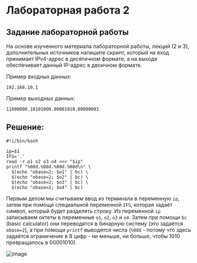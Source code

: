# Лабораторная работа 2

## Задание лабораторной работы 

На основе изученного материала лабораторной работы, лекций (2 и 3), дополнительных источников напишите скрипт, который на вход принимает IPv4-адрес в десятичном формате, а на выходе обеспечивает данный IP-адрес в двоичном формате.

Пример входных данных:

```192.168.10.1```

Пример выходныx данных:

```11000000.10101000.00001010.00000001```

## Решение:

```
#!i/bin/bash

ip=$1
IFS='.'
read -r o1 o2 o3 o4 <<< "$ip"
printf "%08d.%08d.%08d.%08d\n" \
  $(echo "obase=2; $o1" | bc) \
  $(echo "obase=2; $o2" | bc) \
  $(echo "obase=2; $o3" | bc) \
  $(echo "obase=2; $o4" | bc)
```

Первым делом мы считываем ввод из терминала в переменную `ip`, затем при помощи специальной переменной `IFS`, которая задаёт символ, который будет разделять строку. Из переменной `ip` записываем октеты в переменные `o1`, `o2`, `o3` и `o4`. Затем при помощи `bc` (basic calculator) они переводятся в бинарную систему (это задаётся `obase=2`), а при помощи `printf` выводятся числа (`%08d` - потому что здесь задаётся ограничение в 8 цифр - ни меньше, ни больше, чтобы 1010 превращалось в 00001010).

![image](https://github.com/mxrget/linux-university-lab-2/blob/main/lab2.png)
